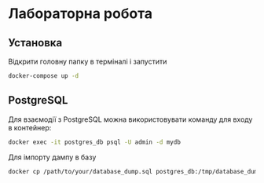 # Лабораторна робота

## Установка

Відкрити головну папку в терміналі і запустити

```bash
docker-compose up -d
```
## PostgreSQL
Для взаємодії з PostgreSQL можна використовувати команду для входу в контейнер:

```bash
docker exec -it postgres_db psql -U admin -d mydb
```
Для імпорту дампу в базу
```bash
docker cp /path/to/your/database_dump.sql postgres_db:/tmp/database_dump.sql
```
